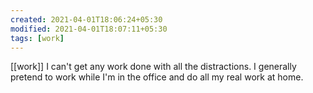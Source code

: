 ```yaml
---
created: 2021-04-01T18:06:24+05:30
modified: 2021-04-01T18:07:11+05:30
tags: [work]
---
```

[[work]]
 I can't get any work done with all the distractions. I generally pretend to work while I'm in the office and do all my real work at home. 
